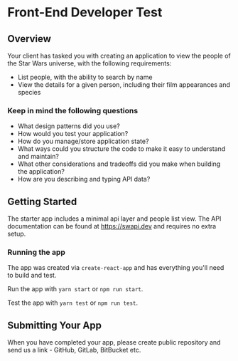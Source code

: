 # Front-End Developer Test

## Overview
Your client has tasked you with creating an application to view the people of the Star Wars
universe, with the following requirements:

* List people, with the ability to search by name
* View the details for a given person, including their film appearances and species

### Keep in mind the following questions

* What design patterns did you use?
* How would you test your application?
* How do you manage/store application state?
* What ways could you structure the code to make it easy to understand and maintain?
* What other considerations and tradeoffs did you make when building the application?
* How are you describing and typing API data?

## Getting Started
The starter app includes a minimal api layer and people list view. The API documentation can be found at https://swapi.dev and requires no extra setup.

### Running the app
The app was created via `create-react-app` and has everything you'll need to build and test.

Run the app with `yarn start` or `npm run start`.

Test the app with `yarn test` or `npm run test`.

## Submitting Your App
When you have completed your app, please create public repository and send us a link - GitHub, GitLab, BitBucket etc.
